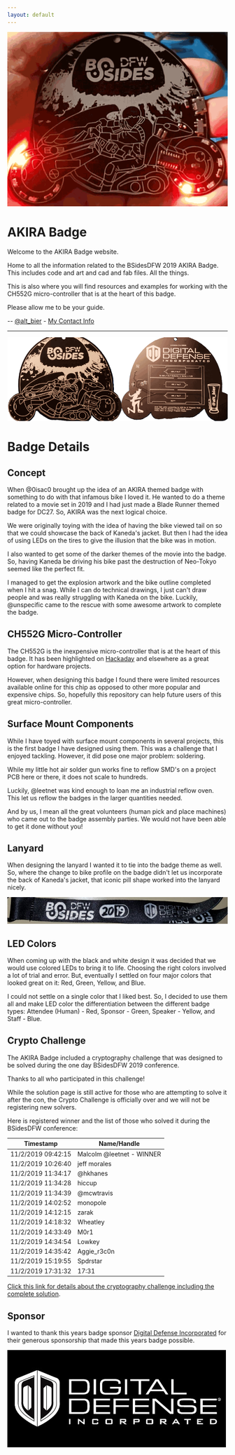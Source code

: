 ```yaml
---
layout: default
---
```


![Hero Image](BadgeAnimated.gif)

# AKIRA Badge

Welcome to the AKIRA Badge website.

Home to all the information related to the BSidesDFW 2019 AKIRA Badge.  
This includes code and art and cad and fab files.  All the things.

This is also where you will find resources and examples for working with the CH552G micro-controller that is at the heart of this badge.

Please allow me to be your guide.

-- [@alt_bier](https://twitter.com/alt_bier)  - [My Contact Info](https://gowen.net/about)

---

![Prototype Image](BSidesDFW_2019-Proto.gif)

# Badge Details

## Concept

When @0isac0 brought up the idea of an AKIRA themed badge with something to do with that infamous bike I loved it.
He wanted to do a theme related to a movie set in 2019 and I had just made a Blade Runner themed badge for DC27.
So, AKIRA was the next logical choice.

We were originally toying with the idea of having the bike viewed tail on so that we could showcase the back of Kaneda's jacket.
But then I had the idea of using LEDs on the tires to give the illusion that the bike was in motion.

I also wanted to get some of the darker themes of the movie into the badge.
So, having Kaneda be driving his bike past the destruction of Neo-Tokyo seemed like the perfect fit.

I managed to get the explosion artwork and the bike outline completed when I hit a snag.
While I can do technical drawings, I just can't draw people and was really struggling with Kaneda on the bike.
Luckily, @unspecific came to the rescue with some awesome artwork to complete the badge.

## CH552G Micro-Controller

The CH552G is the inexpensive micro-controller that is at the heart of this badge.
It has been highlighted on [Hackaday](https://hackaday.com/tag/ch552/) and elsewhere as a great option for hardware projects.

However, when designing this badge I found there were limited resources available online for this chip as opposed to other more popular and expensive chips.
So, hopefully this repository can help future users of this great micro-controller.

## Surface Mount Components

While I have toyed with surface mount components in several projects, this is the first badge I have designed using them.
This was a challenge that I enjoyed tackling.
However, it did pose one major problem: soldering.

While my little hot air solder gun works fine to reflow SMD's on a project PCB here or there, it does not scale to hundreds.

Luckily, @leetnet was kind enough to loan me an industrial reflow oven.
This let us reflow the badges in the larger quantities needed.

And by us, I mean all the great volunteers (human pick and place machines) who came out to the badge assembly parties.
We would not have been able to get it done without you!

## Lanyard

When designing the lanyard I wanted it to tie into the badge theme as well.
So, where the change to bike profile on the badge didn't let us incorporate the back of Kaneda's jacket, that iconic pill shape worked into the lanyard nicely.

![Lanyard](lanyard-small.jpg)

## LED Colors

When coming up with the black and white design it was decided that we would use colored LEDs to bring it to life.
Choosing the right colors involved a lot of trial and error.
But, eventually I settled on four major colors that looked great on it: Red, Green, Yellow, and Blue.

I could not settle on a single color that I liked best.
So, I decided to use them all and make LED color the differentiation between the different badge types: Attendee (Human) - Red, Sponsor - Green, Speaker - Yellow, and Staff - Blue.

## Crypto Challenge

The AKIRA Badge included a cryptography challenge that was designed to be solved during the one day BSidesDFW 2019 conference.  

Thanks to all who participated in this challenge!

While the solution page is still active for those who are attempting to solve it after the con, the Crypto Challenge is officially over and we will not be registering new solvers.

Here is registered winner and the list of those who solved it during the BSidesDFW conference:

| Timestamp	| Name/Handle |
| --------- | --------- |
| 11/2/2019 09:42:15	| Malcolm @leetnet - WINNER |
| 11/2/2019 10:26:40	| jeff morales |
| 11/2/2019 11:34:17	| @hkhanes |
| 11/2/2019 11:34:28	| hiccup |
| 11/2/2019 11:34:39	| @mcwtravis |
| 11/2/2019 14:02:52	| monopole |
| 11/2/2019 14:12:15	| zarak |
| 11/2/2019 14:18:32	| Wheatley |
| 11/2/2019 14:33:49	| M0r1 |
| 11/2/2019 14:34:54	| Lowkey |
| 11/2/2019 14:35:42	| Aggie_r3c0n |
| 11/2/2019 15:19:55	| Spdrstar |
| 11/2/2019 17:31:32	| 17:31 |

[Click this link for details about the cryptography challenge including the complete solution](crypto.html).

## Sponsor

I wanted to thank this years badge sponsor [Digital Defense Incorporated](https://www.digitaldefense.com/) for their generous sponsorship that made this years badge possible.

![DDI](DDILogo_BW-small.jpg)
